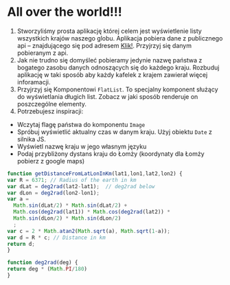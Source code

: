 # All over the world!!!

1. Stworzyliśmy prosta aplikację której celem jest wyświetlenie listy wszystkich krajów naszego globu. Aplikacja pobiera dane z publicznego api – znajdującego się pod adresem [Klik!](https://restcountries.eu/rest/v2/alpha?codes=af). Przyjrzyj się danym pobieranym z api. 
2. Jak nie trudno się domyśleć pobieramy jedynie nazwę państwa z bogatego zasobu danych odnoszących się do każdego kraju. Rozbuduj aplikację w taki sposób aby każdy kafelek z krajem zawierał więcej inforamacji. 
3. Przyjrzyj się Komponentowi `FlatList`. To specjalny komponent służący do wyświetlania długich list. Zobacz w jaki sposób renderuje on poszczególne elementy. 
4. Potrzebujesz inspiracji:
  * Wczytaj flagę państwa do komponentu `Image`
  * Spróbuj wyświetlić aktualny czas w danym kraju. Użyj obiektu `Date` z silnika JS.
  * Wyświetl nazwę kraju w jego własnym języku
  * Podaj przybliżony dystans kraju do Łomży (koordynaty dla Łomży pobierz z google maps)
  ```javascript
  function getDistanceFromLatLonInKm(lat1,lon1,lat2,lon2) {
  var R = 6371; // Radius of the earth in km
  var dLat = deg2rad(lat2-lat1);  // deg2rad below
  var dLon = deg2rad(lon2-lon1); 
  var a = 
    Math.sin(dLat/2) * Math.sin(dLat/2) +
    Math.cos(deg2rad(lat1)) * Math.cos(deg2rad(lat2)) * 
    Math.sin(dLon/2) * Math.sin(dLon/2)
    ; 
  var c = 2 * Math.atan2(Math.sqrt(a), Math.sqrt(1-a)); 
  var d = R * c; // Distance in km
  return d;
}

function deg2rad(deg) {
  return deg * (Math.PI/180)
}

```